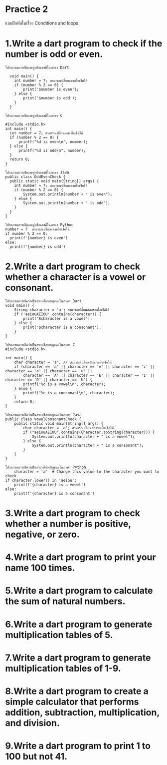 # Practice 2
แบบฝึกหัดในเรื่อง Conditions and loops
# 1.Write a dart program to check if the number is odd or even.
    
    โปรแกรมการเช็คเลขคู่หรือเลขคี่ในภาษา Dart
    
      void main() {
        int number = 7; สามารถเปลี่ยนเลขเพื่อเช็คได้
        if (number % 2 == 0) {
            print('$number is even');
        } else {
            print('$number is odd');
        }
      }

    โปรแกรมการเช็คเลขคู่หรือเลขคี่ในภาษา C
    
    #include <stdio.h>
    int main() {
      int number = 7; สามารถเปลี่ยนเลขเพื่อเช็คได้
      if (number % 2 == 0) {
          printf("%d is even\n", number);
      } else {
          printf("%d is odd\n", number);
      }
      return 0;
    }

    โปรแกรมการเช็คเลขคู่หรือเลขคี่ในภาษา Java
    public class OddEvenCheck {
      public static void main(String[] args) {
        int number = 7; สามารถเปลี่ยนเลขเพื่อเช็คได้
        if (number % 2 == 0) {
            System.out.println(number + " is even");
        } else {
            System.out.println(number + " is odd");
        }
      }
    }

    โปรแกรมการเช็คเลขคู่หรือเลขคี่ในภาษา Python
    number = 7  สามารถเปลี่ยนเลขเพื่อเช็คได้
    if number % 2 == 0:
      print(f'{number} is even')
    else:
      print(f'{number} is odd')
    
# 2.Write a dart program to check whether a character is a vowel or consonant.
    
    โปรแกรมการเช็คว่าเป็นสระหรือพยัญชนะในภาษา Dart
    void main() {
        String character = 'a'; สามารถเปลี่ยนอักขระเพื่อเช็คได้
        if ('aeiouAEIOU'.contains(character)) {
            print('$character is a vowel');
        } else {
            print('$character is a consonant');
        }
    }
    
    โปรแกรมการเช็คว่าเป็นสระหรือพยัญชนะในภาษา C
    #include <stdio.h>
  
    int main() {
        char character = 'a'; // สามารถเปลี่ยนอักขระเพื่อเช็คได้
        if (character == 'a' || character == 'e' || character == 'i' || character == 'o' || character == 'u' ||
            character == 'A' || character == 'E' || character == 'I' || character == 'O' || character == 'U') {
            printf("%c is a vowel\n", character);
        } else {
            printf("%c is a consonant\n", character);
        }
        return 0;
    }
    
    โปรแกรมการเช็คว่าเป็นสระหรือพยัญชนะในภาษา Java
    public class VowelConsonantCheck {
        public static void main(String[] args) {
            char character = 'a'; สามารถเปลี่ยนอักขระเพื่อเช็คได้
            if ("aeiouAEIOU".contains(Character.toString(character))) {
                System.out.println(character + " is a vowel");
            } else {
                System.out.println(character + " is a consonant");
            }
        }
    }
    
    โปรแกรมการเช็คว่าเป็นสระหรือพยัญชนะในภาษา Python
		character = 'a'  # Change this value to the character you want to check
    if character.lower() in 'aeiou':
        print(f'{character} is a vowel')
    else:
        print(f'{character} is a consonant')

    
  
# 3.Write a dart program to check whether a number is positive, negative, or zero.

# 4.Write a dart program to print your name 100 times.

# 5.Write a dart program to calculate the sum of natural numbers.

# 6.Write a dart program to generate multiplication tables of 5.

# 7.Write a dart program to generate multiplication tables of 1-9.

# 8.Write a dart program to create a simple calculator that performs addition, subtraction, multiplication, and division.

# 9.Write a dart program to print 1 to 100 but not 41.
